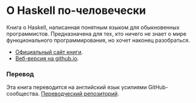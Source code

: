 О Haskell по-человечески
========================

Книга о Haskell, написанная понятным языком для обыкновенных программистов. Предназначена для тех, кто ничего не знает о мире функционального программирования, но хочет наконец разобраться.

* [Официальный сайт книги](http://dshevchenko.biz/hs/).
* [Веб-версия на github.io](http://ohaskell.dshevchenko.biz/).

### Перевод

Эта книга переводится на английский язык усилиями GitHub-сообщества. [Переводческий репозиторий](https://github.com/jhenahan/ohaskell-translations).
